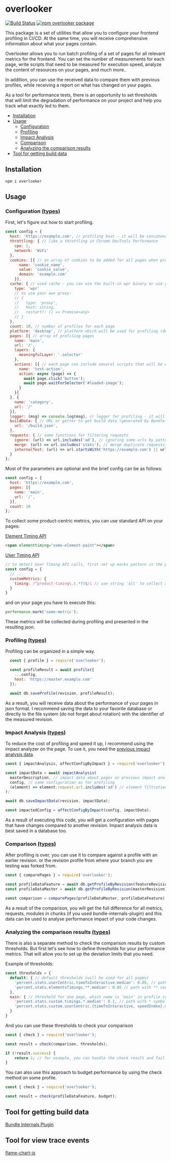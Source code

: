 # overlooker

[![Build Status](https://travis-ci.com/overlookerjs/overlooker.svg?branch=master)](https://travis-ci.com/overlookerjs/overlooker) [![npm overlooker package](https://img.shields.io/npm/v/overlooker)](https://www.npmjs.com/package/overlooker)


This package is a set of utilities that allow you to configure your frontend profiling in CI/CD.
At the same time, you will receive comprehensive information about what your pages contain.

Overlooker allows you to run batch profiling of a set of pages for all relevant metrics for the frontend. 
You can set the number of measurements for each page, 
write scripts that need to be measured for execution speed, 
analyze the content of resources on your pages, and much more..

In addition, you can use the received data to compare them with previous profiles, 
while receiving a report on what has changed on your pages.

As a tool for performance tests, there is an opportunity to set thresholds 
that will limit the degradation of performance on your project and help you track what exactly led to them.

* [Installation](#installation)
* [Usage](#usage)
  * [Configuration](#configuration-types)
  * [Profiling](#profiling-types)
  * [Impact Analysis](#impact-analysis-types)
  * [Comparison](#comparison-types)
  * [Analyzing the comparison results](#analyzing-the-comparison-results-types)
* [Tool for getting build data](#tool-for-getting-build-data)
  
## Installation
```
npm i overlooker
```
## Usage

### Configuration [(types)](https://github.com/overlookerjs/overlooker/blob/master/src/types.d.ts#L321)
First, let's figure out how to start profiling.
```js
const config = {
  host: 'https://example.com', // profiling host - it will be concatenated for urls of all pages
  throttling: { // like a throttling in Chrome DevTools Performance
    cpu: 1,
    network: 'WiFi'
  },
  cookies: [{ // an array of cookies to be added for all pages when profiling
      name: 'cookie_name',
      value: 'cookie_value',
      domain: 'example.com'
    }],
  cache: { // used cache - you can use the built-in wpr binary or use your own proxy
    type: 'wpr'
    // to use your own proxy:
    // {
    //   type: 'proxy',
    //   host: string,
    //   restart?: () => Promise<any>
    // }
  },
  count: 10, // number of profiles for each page
  platform: 'desktop', // platform which will be used for profiling (desktop|mobile)
  pages: [{ // array of profiling pages
    name: 'main',
    url: '/',
    layers: {
      meaningfulLayer: '.selector'
    },
    actions: [{ // each page can include several scripts that will be executed after the page is loaded
      name: 'test-action',
      action: async (page) => {
        await page.click('button');
        await page.waitForSelector('#loaded-image');
      }
    }]
  }, {
    name: 'category',
    url: '/'
  }],
  logger: (msg) => console.log(msg), // logger for profiling - it will receive messages during the profiling process
  buildData: { // URL or getter to get build data (generated by Bundle Internals Plugin) to assemble complete profiling data
    url: '/build.json',
  },
  requests: { // some functions for filtering requests
    ignore: (url) => url.includes('ad'), // ignoring some urls by pattern
    merge: (url) => url.includes('stats'), // merge duplicate requests
    internalTest: (url) => url.startsWith('https://example.com') || url.startsWith('https://example.io'), // pattern for detecting internal resources
  }
};
```

Most of the parameters are optional and the brief config can be as follows:
```js
const config = {
  host: 'https://example.com',
  pages: [{
    name: 'main',
    url: '/',
  }],
  count: 10
};
```

To collect some product-centric metrics, you can use standard API on your pages:

[Element Timing API](https://wicg.github.io/element-timing/)
```html
<span elementtiming="some-element-paint"></span>
```
[User Timing API](https://developer.mozilla.org/en-US/docs/Web/API/User_Timing_API) 
```js
// to detect User Timing API calls, first set up marks pattern in the profiling configuration
const config = {
  // ...
  customMetrics: {
    timing: /^product-timing\.(.*?)$/i // use string 'all' to collect all timings
  }
}
```
and on your page you have to execute this:
```js
performance.mark('some-metric');
```


These metrics will be collected during profiling and presented in the resulting json.

### Profiling [(types)](https://github.com/overlookerjs/overlooker/blob/master/src/types.d.ts#L2)
Profiling can be organized in a simple way.
```js
  const { profile } = require('overlooker');

  const profileResult = await profile({
    ...config,
    host: 'https://master.example.com'
  });

  await db.saveProfile(revision, profileResult);
```
As a result, you will receive data about the performance of your pages in json format.
I recommend saving the data to your favorite database or directly to the file system (do not forget about rotation) with the identifier of the measured revision.

### Impact Analysis [(types)](https://github.com/overlookerjs/overlooker/blob/master/src/types.d.ts#L415)
To reduce the cost of profiling and speed it up, I recommend using the impact analyzer on the page.
To use it, you need the [previous impact analysis data](https://github.com/overlookerjs/overlooker/blob/master/src/types.d.ts#L406).
```js
const { impactAnalysis, affectConfigByImpact } = require('overlooker');

const impactData = await impactAnalysis(
  masterDescription, // impact data about pages on previous impact analysis
  config, // same configuration as for profiling 
  (element) => element.request.url.includes('ad') // element filtration for collecting stable impact data (for example, you can filter dynamic ad urls) 
);

await db.saveImpactData(revision, impactData);

const impactedConfig = affectConfigByImpact(config, impactData);

```
As a result of executing this code, you will get a configuration with pages that have changes compared to another revision.
Impact analysis data is best saved in a database too.


### Comparison [(types)](https://github.com/overlookerjs/overlooker/blob/master/src/types.d.ts#L224)
After profiling is over, you can use it to compare against a profile with an earlier revision.
or the revision profile from where your branch you are testing was forked from.
```js
const { comparePages } = require('overlooker');

const profileDataFeature = await db.getProfileByRevision(featureRevision);
const profileDataMaster = await db.getProfileByRevision(masterRevision);

const comparison = comparePages(profileDataMaster, profileDataFeature);
```
As a result of the comparison, you will get the full difference for all metrics,
requests, modules in chunks (if you used bundle-internals-plugin) and this data 
can be used to analyse performance impact of your code changes.

### Analyzing the comparison results  [(types)](https://github.com/overlookerjs/overlooker/blob/master/src/types.d.ts#L283)
There is also a separate method to check the comparison results by custom thresholds. 
But first let's see how to define thresholds for your performance metrics.
That will allow you to set up the deviation limits that you need.

Example of thresholds:
```js
const thresholds = {
  default: { // default thresholds (will be used for all pages)
    'percent.stats.userCentric.timeToInteractive.median': 0.05, // path for value in comparison object and limit for deviation
    'percent.stats.elementsTimings.**.median': 0.05 // path with ** covers all nested paths up to keys after this point
  },
  main: { // threshold for one page, which name is 'main' in profile configuration
    'percent.stats.custom.timings.*.median': 0.1, // path with * symbol covers all keys on this level
    'percent.stats.custom.userCentric.{timeToInteractive, speedIndex}.median': 0.1 // path with {} symbol covers all included keys on this level
  }
}
```

And you can use these thresholds to check your comparison
```js
const { check } = require('overlooker');

const result = check(comparison, thresholds);

if (!result.success) {
    return 1; // for example, you can handle the check result and fail the build
}
```

You can also use this approach to budget performance by using the check method
on some profile.
```js
const { check } = require('overlooker');

const result = check(profileDataFeature, budget);
```

## Tool for getting build data
[Bundle Internals Plugin](https://github.com/smelukov/bundle-internals)

## Tool for view trace events
[flame-chart-js](https://github.com/pyatyispyatil/flame-chart-js)
